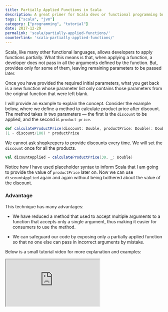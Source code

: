 ```yaml
---
title: Partially Applied Functions in Scala
description: A great primer for Scala devs or functional programming buffs in general, check out how (and why) to make use of partially applied functions.
tags: ["scala", "jvm"]
category: ["programming", "tutorial"]
date: 2017-12-29
permalink: 'scala/partially-applied-functions/'
counterlink: 'scala-partially-applied-functions/'
---
```


Scala, like many other functional languages, allows developers to apply functions partially. What this means is that, when applying a function, a developer does not pass in all the arguments defined by the function. But, provides only for some of them, leaving remaining parameters to be passed later.

Once you have provided the required initial parameters, what you get back is a new function whose parameter list only contains those parameters from the original function that were left blank.

I will provide an example to explain the concept. Consider the example below, where we define a method to calculate product price after discount. The method takes in two parameters — the first is the `discount` to be applied, and the second is `product price`.

```scala
def calculateProductPrice(discount: Double, productPrice: Double): Double =
(1 - discount/100) * productPrice
```

We cannot ask shopkeepers to provide discounts every time. We will set the `discount` once for all the products.
```scala
val dicountApplied = calculateProductPrice(30, _: Double)
```

Notice how I have used placeholder syntax to inform Scala that I am going to provide the value of `productPrice` later on. Now we can use `discountApplied` again and again without being bothered about the value of the discount.

### Advantage
This technique has many advantages:

* We have reduced a method that used to accept multiple arguments to a function that accepts only a single argument, thus making it easier for consumers to use the method.

* We can safeguard our code by exposing only a partially applied function so that no one else can pass in incorrect arguments by mistake.

Below is a small tutorial video for more explanation and examples:

<iframe src="https://www.youtube.com/embed/9RYCGOKpk6E"></iframe>


